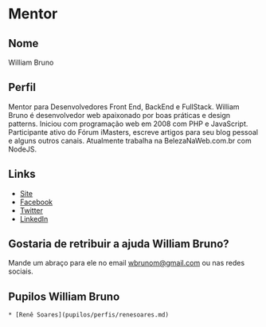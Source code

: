 # Mentor

## Nome

William Bruno

## Perfil

Mentor para Desenvolvedores Front End, BackEnd e FullStack.
William Bruno é desenvolvedor web apaixonado por boas práticas e design patterns. Iniciou com programação web em 2008 com PHP e JavaScript. Participante ativo do Fórum iMasters, escreve artigos para seu blog pessoal e alguns outros canais. Atualmente trabalha na BelezaNaWeb.com.br com NodeJS.

## Links

* [Site](http://wbruno.com.br)
* [Facebook](https://www.facebook.com/wbruno.moraes)
* [Twitter](https://twitter.com/wbrunom)
* [LinkedIn](https://www.linkedin.com/in/wbrunom)

## Gostaria de retribuir a ajuda William Bruno?

Mande um abraço para ele no email wbrunom@gmail.com ou nas redes sociais.

## Pupilos William Bruno

```
* [Renê Soares](pupilos/perfis/renesoares.md)
```
